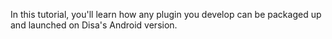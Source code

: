 In this tutorial, you'll learn how any plugin you develop can be packaged up and launched on Disa's Android version.






